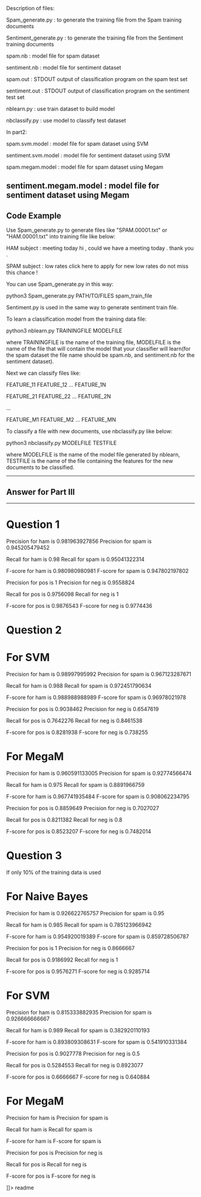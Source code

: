 <snippet>
  <content><![CDATA[
# ${1:Sentiment Analysis Spam filter}
------------------------------------------------------------------------------
Created by Mengchun Wu, 2/4/2015
## Motivation
This homework aims at practice Naive Bayes algorithm.
For Part I, I used dictionary to store model information.
I didn't refer to special source but just basic python programming skill.
------------------------------------------------------------------------------

## Description of files:

Spam_generate.py : to generate the training file from the Spam training documents

Sentiment_generate.py : to generate the training file from the Sentiment training documents

spam.nb : model file for spam dataset

sentiment.nb : model file for sentiment dataset

spam.out : STDOUT output of classification program on the spam test set

sentiment.out : STDOUT output of classification program on the sentiment test set

nblearn.py : use train dataset to build model

nbclassify.py : use model to classify test dataset


In part2:

spam.svm.model : model file for spam dataset using SVM

sentiment.svm.model : model file for sentiment dataset using SVM

spam.megam.model : model file for spam dataset using Megam

sentiment.megam.model : model file for sentiment dataset using Megam
-------------------------------------------------------------------------------
## Code Example

Use Spam_generate.py to generate files like "SPAM.00001.txt" or "HAM.00001.txt" into training file like below:

HAM subject : meeting today hi , could we have a meeting today . thank you . 

SPAM subject : low rates click here to apply for new low rates do not miss this chance !


You can use Spam_generate.py in this way:

python3 Spam_generate.py PATH/TO/FILES spam_train_file

Sentiment.py is used in the same way to generate sentiment train file.


To learn a classification model from the training data file:

python3 nblearn.py TRAININGFILE MODELFILE

where TRAININGFILE is the name of the training file, MODELFILE is the name of the file that will contain the model that your classifier will learn(for the spam dataset the file name should be spam.nb, and sentiment.nb for the sentiment dataset).


Next we can classify files like:

FEATURE_11 FEATURE_12 ... FEATURE_1N 

FEATURE_21 FEATURE_22 ... FEATURE_2N 

... 

FEATURE_M1 FEATURE_M2 ... FEATURE_MN 


To classify a file with new documents, use nbclassify.py like below:

python3 nbclassify.py MODELFILE TESTFILE

where MODELFILE is the name of the model file generated by nblearn, TESTFILE is the name of the file containing the features for the new documents to be classified.

-------------------------------------------------------------------------------
## Answer for Part III
-------------------------------------------------------------------------------
# Question 1

Precision for ham is 0.981963927856
Precision for spam is 0.945205479452

Recall for ham is 0.98
Recall for spam is 0.95041322314

F-score for ham is 0.980980980981
F-score for spam is 0.947802197802


Precision for pos is 1
Precision for neg is 0.9558824

Recall for pos is 0.9756098
Recall for neg is 1

F-score for pos is 0.9876543
F-score for neg is 0.9774436

# Question 2

# For SVM

Precision for ham is 0.98997995992
Precision for spam is 0.967123287671

Recall for ham is 0.988
Recall for spam is 0.972451790634

F-score for ham is 0.988988988989
F-score for spam is 0.96978021978

Precision for pos is 0.9038462
Precision for neg is 0.6547619

Recall for pos is 0.7642276
Recall for neg is 0.8461538

F-score for pos is 0.8281938
F-score for neg is 0.738255


# For MegaM

Precision for ham is 0.960591133005
Precision for spam is 0.92774566474

Recall for ham is 0.975
Recall for spam is 0.8891966759

F-score for ham is 0.967741935484
F-score for spam is 0.908062234795

Precision for pos is 0.8859649
Precision for neg is 0.7027027

Recall for pos is 0.8211382
Recall for neg is 0.8

F-score for pos is 0.8523207
F-score for neg is 0.7482014

# Question 3

If only 10% of the training data is used

# For Naive Bayes

Precision for ham is 0.926622765757
Precision for spam is 0.95

Recall for ham is 0.985
Recall for spam is 0.785123966942

F-score for ham is 0.954920019389
F-score for spam is 0.859728506787


Precision for pos is 1
Precision for neg is 0.8666667

Recall for pos is 0.9186992
Recall for neg is 1

F-score for pos is 0.9576271
F-score for neg is 0.9285714


# For SVM

Precision for ham is 0.815333882935
Precision for spam is 0.926666666667

Recall for ham is 0.989
Recall for spam is 0.382920110193

F-score for ham is 0.893809308631
F-score for spam is 0.541910331384

Precision for pos is 0.9027778
Precision for neg is 0.5

Recall for pos is 0.5284553
Recall for neg is 0.8923077

F-score for pos is 0.6666667
F-score for neg is 0.640884

# For MegaM

Precision for ham is 
Precision for spam is 

Recall for ham is 
Recall for spam is 

F-score for ham is 
F-score for spam is 

Precision for pos is 
Precision for neg is 

Recall for pos is 
Recall for neg is 

F-score for pos is 
F-score for neg is 

]]></content>
  <tabTrigger>readme</tabTrigger>
</snippet>